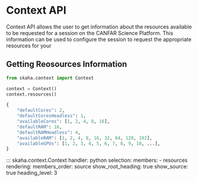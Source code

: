 # Context API

Context API allows the user to get information about the resources available to be requested for a session on the CANFAR Science Platform. This information can be used to configure the session to request the appropriate resources for your 

## Getting Reosources Information

```python title="Get context information"
from skaha.context import Context

context = Context()
context.resources()
```

```python
{
    "defaultCores": 2,
    "defaultCoresHeadless": 1,
    "availableCores": [1, 2, 4, 8, 16],
    "defaultRAM": 16,
    "defaultRAMHeadless": 4,
    "availableRAM": [1, 2, 4, 8, 16, 32, 64, 128, 192],
    "availableGPUs": [1, 2, 3, 4, 5, 6, 7, 8, 9, 10, ...],
}
```

::: skaha.context.Context
    handler: python
    selection:
      members:
        - resources
    rendering:
      members_order: source
      show_root_heading: true
      show_source: true
      heading_level: 3